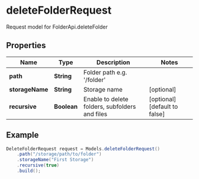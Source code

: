 # deleteFolderRequest

Request model for FolderApi.deleteFolder

## Properties

Name | Type | Description | Notes
---- | ---- | ----------- | -----
**path** | **String**| Folder path e.g. &#39;/folder&#39; |
**storageName** | **String**| Storage name | [optional]
**recursive** | **Boolean**| Enable to delete folders, subfolders and files | [optional] [default to false]

## Example
```java
DeleteFolderRequest request = Models.deleteFolderRequest()
    .path("/storage/path/to/folder")
    .storageName("First Storage")
    .recursive(true)
    .build();
```

